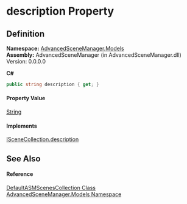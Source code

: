 # description Property




## Definition
**Namespace:** <a href="N_AdvancedSceneManager_Models.md">AdvancedSceneManager.Models</a>  
**Assembly:** AdvancedSceneManager (in AdvancedSceneManager.dll) Version: 0.0.0.0

**C#**
``` C#
public string description { get; }
```



#### Property Value
<a href="https://learn.microsoft.com/dotnet/api/system.string" target="_blank" rel="noopener noreferrer">String</a>

#### Implements
<a href="P_AdvancedSceneManager_Models_ISceneCollection_description.md">ISceneCollection.description</a>  


## See Also


#### Reference
<a href="T_AdvancedSceneManager_Models_DefaultASMScenesCollection.md">DefaultASMScenesCollection Class</a>  
<a href="N_AdvancedSceneManager_Models.md">AdvancedSceneManager.Models Namespace</a>  
